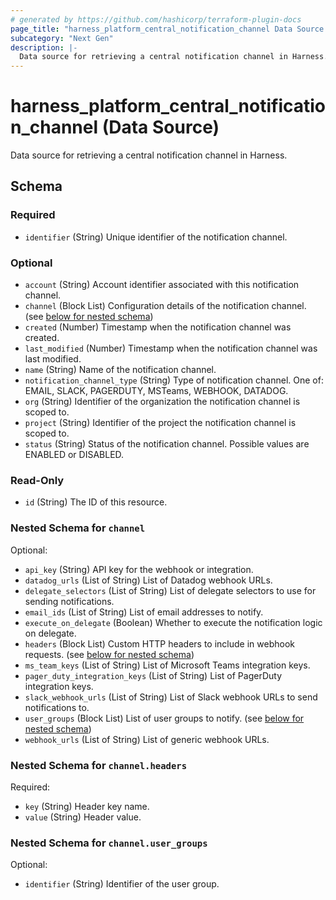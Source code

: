```yaml
---
# generated by https://github.com/hashicorp/terraform-plugin-docs
page_title: "harness_platform_central_notification_channel Data Source - terraform-provider-harness"
subcategory: "Next Gen"
description: |-
  Data source for retrieving a central notification channel in Harness.
---
```


# harness_platform_central_notification_channel (Data Source)

Data source for retrieving a central notification channel in Harness.



<!-- schema generated by tfplugindocs -->
## Schema

### Required

- `identifier` (String) Unique identifier of the notification channel.

### Optional

- `account` (String) Account identifier associated with this notification channel.
- `channel` (Block List) Configuration details of the notification channel. (see [below for nested schema](#nestedblock--channel))
- `created` (Number) Timestamp when the notification channel was created.
- `last_modified` (Number) Timestamp when the notification channel was last modified.
- `name` (String) Name of the notification channel.
- `notification_channel_type` (String) Type of notification channel. One of: EMAIL, SLACK, PAGERDUTY, MSTeams, WEBHOOK, DATADOG.
- `org` (String) Identifier of the organization the notification channel is scoped to.
- `project` (String) Identifier of the project the notification channel is scoped to.
- `status` (String) Status of the notification channel. Possible values are ENABLED or DISABLED.

### Read-Only

- `id` (String) The ID of this resource.

<a id="nestedblock--channel"></a>
### Nested Schema for `channel`

Optional:

- `api_key` (String) API key for the webhook or integration.
- `datadog_urls` (List of String) List of Datadog webhook URLs.
- `delegate_selectors` (List of String) List of delegate selectors to use for sending notifications.
- `email_ids` (List of String) List of email addresses to notify.
- `execute_on_delegate` (Boolean) Whether to execute the notification logic on delegate.
- `headers` (Block List) Custom HTTP headers to include in webhook requests. (see [below for nested schema](#nestedblock--channel--headers))
- `ms_team_keys` (List of String) List of Microsoft Teams integration keys.
- `pager_duty_integration_keys` (List of String) List of PagerDuty integration keys.
- `slack_webhook_urls` (List of String) List of Slack webhook URLs to send notifications to.
- `user_groups` (Block List) List of user groups to notify. (see [below for nested schema](#nestedblock--channel--user_groups))
- `webhook_urls` (List of String) List of generic webhook URLs.

<a id="nestedblock--channel--headers"></a>
### Nested Schema for `channel.headers`

Required:

- `key` (String) Header key name.
- `value` (String) Header value.


<a id="nestedblock--channel--user_groups"></a>
### Nested Schema for `channel.user_groups`

Optional:

- `identifier` (String) Identifier of the user group.
